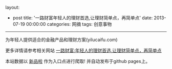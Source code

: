 layout: 
  - post 
title: '一路财富年轻人的理财首选,让理财简单点，再简单点' 
date: 2013-07-19 00:00:00 
categories: 网摘 
tags: 创意事物 
---

为年轻人提供适合的金融产品和理财方案(yilucaifu.com)  

更多详情请参考相关网站 [一路财富:年轻人的理财首选,让理财简单点，再简单点](http://www.yilucaifu.com)  

本站数据以 [新品啦](http://xinpinla.com/) 作为入口点进行爬取! 并自动发布于github pages上。  
